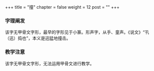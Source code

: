 +++
title = "撞"
chapter = false
weight = 12
post = ""
+++
### 字理阐发
该字无甲骨文字形，最早的字形见于小篆。形声字，从手、童声。《说文》“卂（迅）捣也”，本义是迅猛地撞击。
### 教学注意
该字无甲骨文字形，无法运用甲骨文进行教学。